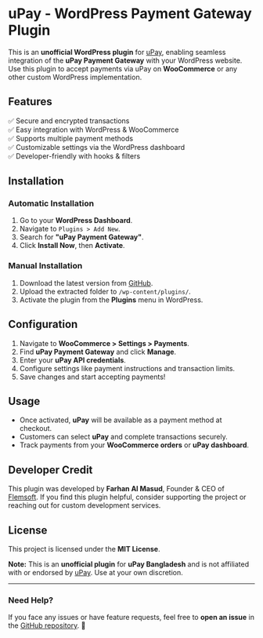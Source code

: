 # uPay - WordPress Payment Gateway Plugin

This is an **unofficial WordPress plugin** for [uPay](https://www.upaybd.com/), enabling seamless integration of the **uPay Payment Gateway** with your WordPress website. Use this plugin to accept payments via uPay on **WooCommerce** or any other custom WordPress implementation.

## Features
✅ Secure and encrypted transactions  
✅ Easy integration with WordPress & WooCommerce  
✅ Supports multiple payment methods  
✅ Customizable settings via the WordPress dashboard  
✅ Developer-friendly with hooks & filters  

## Installation

### **Automatic Installation**
1. Go to your **WordPress Dashboard**.
2. Navigate to `Plugins > Add New`.
3. Search for **"uPay Payment Gateway"**.
4. Click **Install Now**, then **Activate**.

### **Manual Installation**
1. Download the latest version from [GitHub](https://github.com/FarhanAlMasud/uPay-WordPress-Payment-Gateway).
2. Upload the extracted folder to `/wp-content/plugins/`.
3. Activate the plugin from the **Plugins** menu in WordPress.

## Configuration
1. Navigate to **WooCommerce > Settings > Payments**.
2. Find **uPay Payment Gateway** and click **Manage**.
3. Enter your **uPay API credentials**.
4. Configure settings like payment instructions and transaction limits.
5. Save changes and start accepting payments!

## Usage
- Once activated, **uPay** will be available as a payment method at checkout.
- Customers can select **uPay** and complete transactions securely.
- Track payments from your **WooCommerce orders** or **uPay dashboard**.

## Developer Credit
This plugin was developed by **Farhan Al Masud**, Founder & CEO of [Flemsoft](https://flemsoft.com). If you find this plugin helpful, consider supporting the project or reaching out for custom development services.

## License
This project is licensed under the **MIT License**. 

**Note:** This is an **unofficial plugin** for **uPay Bangladesh** and is not affiliated with or endorsed by [uPay](https://www.upaybd.com/). Use at your own discretion.

---

### Need Help?
If you face any issues or have feature requests, feel free to **open an issue** in the [GitHub repository](https://github.com/FarhanAlMasud/uPay-WordPress-Payment-Gateway/issues). 🚀

